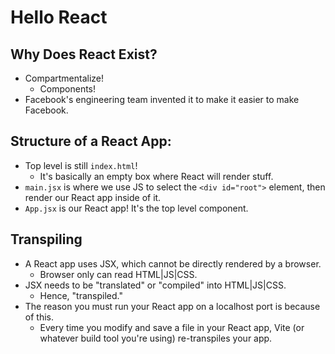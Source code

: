 # Hello React

## Why Does React Exist?

* Compartmentalize!
    * Components!
* Facebook's engineering team invented it to make it easier to make Facebook.


## Structure of a React App:

* Top level is still `index.html`!
    * It's basically an empty box where React will render stuff.
* `main.jsx` is where we use JS to select the `<div id="root">` element, then render our React app inside of it.
* `App.jsx` is our React app! It's the top level component.

## Transpiling

* A React app uses JSX, which cannot be directly rendered by a browser.
    * Browser only can read HTML|JS|CSS.
* JSX needs to be "translated" or "compiled" into HTML|JS|CSS.
    * Hence, "transpiled."
* The reason you must run your React app on a localhost port is because of this.
    * Every time you modify and save a file in your React app, Vite (or whatever build tool you're using) re-transpiles your app.
